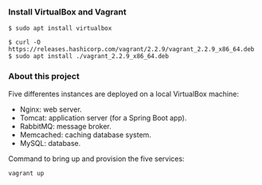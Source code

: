 ### Install VirtualBox and Vagrant

```
$ sudo apt install virtualbox 

$ curl -O https://releases.hashicorp.com/vagrant/2.2.9/vagrant_2.2.9_x86_64.deb
$ sudo apt install ./vagrant_2.2.9_x86_64.deb
```

### About this project

Five differentes instances are deployed on a local VirtualBox machine:

- Nginx: web server. 
- Tomcat: application server (for a Spring Boot app).
- RabbitMQ: message broker.
- Memcached: caching database system. 
- MySQL: database.

Command to bring up and provision the five services:
```
vagrant up
```



